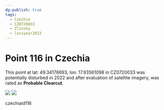 ```yaml
---
dg-publish: true
tags:
  - Czechia
  - CZ0720033
  - Zlínský
  - lossyear2022
---
```


# Point 116 in Czechia

This point at lat: 49.34178693, lon: 17.93561098 in CZ0720033 was potentially disturbed in 2022 and after evaluation of satellite imagery, was rated as **Probable Clearcut**.

<div class='juxtapose' data-showcredits='false'>
<img src='https://baserow-backend-production20240528124524339000000001.s3.amazonaws.com/user_files/rqJcARS3Ov951p7fsisle7drHlSwHx9G_73ec505544ad3475325c2aafb1b5052b0fc89547a31fe76293ce711a7f18b4a9.png' data-label='April 2020' />
<img src='https://baserow-backend-production20240528124524339000000001.s3.amazonaws.com/user_files/O5G8FDcAtRY8nUsNhX6KZN90nuDoniOU_d4aa3ba978c9408d85dc4708604404552198d812575dfcdd5bb061392bebadb0.png' data-label='July 2022' />
</div>

czechiaid116